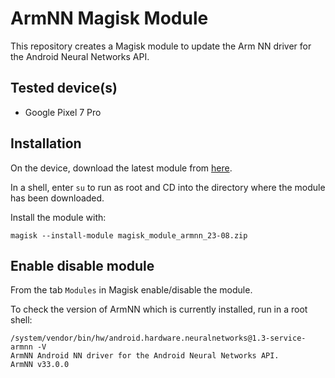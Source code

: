 # ArmNN Magisk Module

This repository creates a Magisk module to update the Arm NN driver for the Android Neural Networks API.

## Tested device(s)

- Google Pixel 7 Pro

## Installation

On the device, download the latest module from [here](https://github.com/armflorentlebeau/magisk-module-armnn/releases/latest).

In a shell, enter `su` to run as root and CD into the directory where the module has been downloaded.

Install the module with:
```
magisk --install-module magisk_module_armnn_23-08.zip
```

## Enable disable module

From the tab `Modules` in Magisk enable/disable the module.

To check the version of ArmNN which is currently installed, run in a root shell:

```
/system/vendor/bin/hw/android.hardware.neuralnetworks@1.3-service-armnn -V
ArmNN Android NN driver for the Android Neural Networks API.
ArmNN v33.0.0
```
